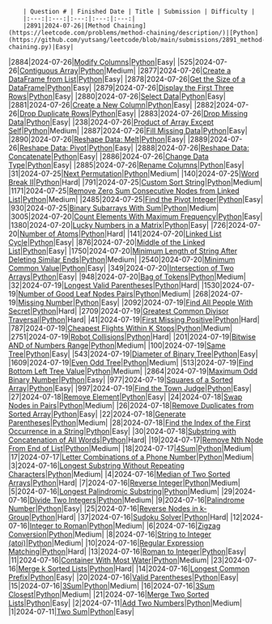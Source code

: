         | Question # | Finished Date | Title | Submission | Difficulty |
        |:---:|:---:|:---:|:---:|:---:|
        |2891|2024-07-26|[Method Chaining](https://leetcode.com/problems/method-chaining/description/)|[Python](https://github.com/yutsang/leetcode/blob/main/submissions/2891_method-chaining.py)|Easy|
|2884|2024-07-26|[Modify Columns](https://leetcode.com/problems/modify-columns/description/)|[Python](https://github.com/yutsang/leetcode/blob/main/submissions/2884_modify-columns.py)|Easy|
|525|2024-07-26|[Contiguous Array](https://leetcode.com/problems/contiguous-array/description/)|[Python](https://github.com/yutsang/leetcode/blob/main/submissions/525_contiguous-array.py)|Medium|
|2877|2024-07-26|[Create a DataFrame from List](https://leetcode.com/problems/create-a-dataframe-from-list/description/)|[Python](https://github.com/yutsang/leetcode/blob/main/submissions/2877_create-a-dataframe-from-list.py)|Easy|
|2878|2024-07-26|[Get the Size of a DataFrame](https://leetcode.com/problems/get-the-size-of-a-dataframe/description/)|[Python](https://github.com/yutsang/leetcode/blob/main/submissions/2878_get-the-size-of-a-dataframe.py)|Easy|
|2879|2024-07-26|[Display the First Three Rows](https://leetcode.com/problems/display-the-first-three-rows/description/)|[Python](https://github.com/yutsang/leetcode/blob/main/submissions/2879_display-the-first-three-rows.py)|Easy|
|2880|2024-07-26|[Select Data](https://leetcode.com/problems/select-data/description/)|[Python](https://github.com/yutsang/leetcode/blob/main/submissions/2880_select-data.py)|Easy|
|2881|2024-07-26|[Create a New Column](https://leetcode.com/problems/create-a-new-column/description/)|[Python](https://github.com/yutsang/leetcode/blob/main/submissions/2881_create-a-new-column.py)|Easy|
|2882|2024-07-26|[Drop Duplicate Rows](https://leetcode.com/problems/drop-duplicate-rows/description/)|[Python](https://github.com/yutsang/leetcode/blob/main/submissions/2882_drop-duplicate-rows.py)|Easy|
|2883|2024-07-26|[Drop Missing Data](https://leetcode.com/problems/drop-missing-data/description/)|[Python](https://github.com/yutsang/leetcode/blob/main/submissions/2883_drop-missing-data.py)|Easy|
|238|2024-07-26|[Product of Array Except Self](https://leetcode.com/problems/product-of-array-except-self/description/)|[Python](https://github.com/yutsang/leetcode/blob/main/submissions/238_product-of-array-except-self.py)|Medium|
|2887|2024-07-26|[Fill Missing Data](https://leetcode.com/problems/fill-missing-data/description/)|[Python](https://github.com/yutsang/leetcode/blob/main/submissions/2887_fill-missing-data.py)|Easy|
|2890|2024-07-26|[Reshape Data: Melt](https://leetcode.com/problems/reshape-data-melt/description/)|[Python](https://github.com/yutsang/leetcode/blob/main/submissions/2890_reshape-data-melt.py)|Easy|
|2889|2024-07-26|[Reshape Data: Pivot](https://leetcode.com/problems/reshape-data-pivot/description/)|[Python](https://github.com/yutsang/leetcode/blob/main/submissions/2889_reshape-data-pivot.py)|Easy|
|2888|2024-07-26|[Reshape Data: Concatenate](https://leetcode.com/problems/reshape-data-concatenate/description/)|[Python](https://github.com/yutsang/leetcode/blob/main/submissions/2888_reshape-data-concatenate.py)|Easy|
|2886|2024-07-26|[Change Data Type](https://leetcode.com/problems/change-data-type/description/)|[Python](https://github.com/yutsang/leetcode/blob/main/submissions/2886_change-data-type.py)|Easy|
|2885|2024-07-26|[Rename Columns](https://leetcode.com/problems/rename-columns/description/)|[Python](https://github.com/yutsang/leetcode/blob/main/submissions/2885_rename-columns.py)|Easy|
|31|2024-07-25|[Next Permutation](https://leetcode.com/problems/next-permutation/description/)|[Python](https://github.com/yutsang/leetcode/blob/main/submissions/31_next-permutation.py)|Medium|
|140|2024-07-25|[Word Break II](https://leetcode.com/problems/word-break-ii/description/)|[Python](https://github.com/yutsang/leetcode/blob/main/submissions/140_word-break-ii.py)|Hard|
|791|2024-07-25|[Custom Sort String](https://leetcode.com/problems/custom-sort-string/description/)|[Python](https://github.com/yutsang/leetcode/blob/main/submissions/791_custom-sort-string.py)|Medium|
|1171|2024-07-25|[Remove Zero Sum Consecutive Nodes from Linked List](https://leetcode.com/problems/remove-zero-sum-consecutive-nodes-from-linked-list/description/)|[Python](https://github.com/yutsang/leetcode/blob/main/submissions/1171_remove-zero-sum-consecutive-nodes-from-linked-list.py)|Medium|
|2485|2024-07-25|[Find the Pivot Integer](https://leetcode.com/problems/find-the-pivot-integer/description/)|[Python](https://github.com/yutsang/leetcode/blob/main/submissions/2485_find-the-pivot-integer.py)|Easy|
|930|2024-07-25|[Binary Subarrays With Sum](https://leetcode.com/problems/binary-subarrays-with-sum/description/)|[Python](https://github.com/yutsang/leetcode/blob/main/submissions/930_binary-subarrays-with-sum.py)|Medium|
|3005|2024-07-20|[Count Elements With Maximum Frequency](https://leetcode.com/problems/count-elements-with-maximum-frequency/description/)|[Python](https://github.com/yutsang/leetcode/blob/main/submissions/3005_count-elements-with-maximum-frequency.py)|Easy|
|1380|2024-07-20|[Lucky Numbers in a Matrix](https://leetcode.com/problems/lucky-numbers-in-a-matrix/description/)|[Python](https://github.com/yutsang/leetcode/blob/main/submissions/1380_lucky-numbers-in-a-matrix.py)|Easy|
|726|2024-07-20|[Number of Atoms](https://leetcode.com/problems/number-of-atoms/description/)|[Python](https://github.com/yutsang/leetcode/blob/main/submissions/726_number-of-atoms.py)|Hard|
|141|2024-07-20|[Linked List Cycle](https://leetcode.com/problems/linked-list-cycle/description/)|[Python](https://github.com/yutsang/leetcode/blob/main/submissions/141_linked-list-cycle.py)|Easy|
|876|2024-07-20|[Middle of the Linked List](https://leetcode.com/problems/middle-of-the-linked-list/description/)|[Python](https://github.com/yutsang/leetcode/blob/main/submissions/876_middle-of-the-linked-list.py)|Easy|
|1750|2024-07-20|[Minimum Length of String After Deleting Similar Ends](https://leetcode.com/problems/minimum-length-of-string-after-deleting-similar-ends/description/)|[Python](https://github.com/yutsang/leetcode/blob/main/submissions/1750_minimum-length-of-string-after-deleting-similar-ends.py)|Medium|
|2540|2024-07-20|[Minimum Common Value](https://leetcode.com/problems/minimum-common-value/description/)|[Python](https://github.com/yutsang/leetcode/blob/main/submissions/2540_minimum-common-value.py)|Easy|
|349|2024-07-20|[Intersection of Two Arrays](https://leetcode.com/problems/intersection-of-two-arrays/description/)|[Python](https://github.com/yutsang/leetcode/blob/main/submissions/349_intersection-of-two-arrays.py)|Easy|
|948|2024-07-20|[Bag of Tokens](https://leetcode.com/problems/bag-of-tokens/description/)|[Python](https://github.com/yutsang/leetcode/blob/main/submissions/948_bag-of-tokens.py)|Medium|
|32|2024-07-19|[Longest Valid Parentheses](https://leetcode.com/problems/longest-valid-parentheses/description/)|[Python](https://github.com/yutsang/leetcode/blob/main/submissions/32_longest-valid-parentheses.py)|Hard|
|1530|2024-07-19|[Number of Good Leaf Nodes Pairs](https://leetcode.com/problems/number-of-good-leaf-nodes-pairs/description/)|[Python](https://github.com/yutsang/leetcode/blob/main/submissions/1530_number-of-good-leaf-nodes-pairs.py)|Medium|
|268|2024-07-19|[Missing Number](https://leetcode.com/problems/missing-number/description/)|[Python](https://github.com/yutsang/leetcode/blob/main/submissions/268_missing-number.py)|Easy|
|2092|2024-07-19|[Find All People With Secret](https://leetcode.com/problems/find-all-people-with-secret/description/)|[Python](https://github.com/yutsang/leetcode/blob/main/submissions/2092_find-all-people-with-secret.py)|Hard|
|2709|2024-07-19|[Greatest Common Divisor Traversal](https://leetcode.com/problems/greatest-common-divisor-traversal/description/)|[Python](https://github.com/yutsang/leetcode/blob/main/submissions/2709_greatest-common-divisor-traversal.py)|Hard|
|41|2024-07-19|[First Missing Positive](https://leetcode.com/problems/first-missing-positive/description/)|[Python](https://github.com/yutsang/leetcode/blob/main/submissions/41_first-missing-positive.py)|Hard|
|787|2024-07-19|[Cheapest Flights Within K Stops](https://leetcode.com/problems/cheapest-flights-within-k-stops/description/)|[Python](https://github.com/yutsang/leetcode/blob/main/submissions/787_cheapest-flights-within-k-stops.py)|Medium|
|2751|2024-07-19|[Robot Collisions](https://leetcode.com/problems/robot-collisions/description/)|[Python](https://github.com/yutsang/leetcode/blob/main/submissions/2751_robot-collisions.py)|Hard|
|201|2024-07-19|[Bitwise AND of Numbers Range](https://leetcode.com/problems/bitwise-and-of-numbers-range/description/)|[Python](https://github.com/yutsang/leetcode/blob/main/submissions/201_bitwise-and-of-numbers-range.py)|Medium|
|100|2024-07-19|[Same Tree](https://leetcode.com/problems/same-tree/description/)|[Python](https://github.com/yutsang/leetcode/blob/main/submissions/100_same-tree.py)|Easy|
|543|2024-07-19|[Diameter of Binary Tree](https://leetcode.com/problems/diameter-of-binary-tree/description/)|[Python](https://github.com/yutsang/leetcode/blob/main/submissions/543_diameter-of-binary-tree.py)|Easy|
|1609|2024-07-19|[Even Odd Tree](https://leetcode.com/problems/even-odd-tree/description/)|[Python](https://github.com/yutsang/leetcode/blob/main/submissions/1609_even-odd-tree.py)|Medium|
|513|2024-07-19|[Find Bottom Left Tree Value](https://leetcode.com/problems/find-bottom-left-tree-value/description/)|[Python](https://github.com/yutsang/leetcode/blob/main/submissions/513_find-bottom-left-tree-value.py)|Medium|
|2864|2024-07-19|[Maximum Odd Binary Number](https://leetcode.com/problems/maximum-odd-binary-number/description/)|[Python](https://github.com/yutsang/leetcode/blob/main/submissions/2864_maximum-odd-binary-number.py)|Easy|
|977|2024-07-19|[Squares of a Sorted Array](https://leetcode.com/problems/squares-of-a-sorted-array/description/)|[Python](https://github.com/yutsang/leetcode/blob/main/submissions/977_squares-of-a-sorted-array.py)|Easy|
|997|2024-07-19|[Find the Town Judge](https://leetcode.com/problems/find-the-town-judge/description/)|[Python](https://github.com/yutsang/leetcode/blob/main/submissions/997_find-the-town-judge.py)|Easy|
|27|2024-07-18|[Remove Element](https://leetcode.com/problems/remove-element/description/)|[Python](https://github.com/yutsang/leetcode/blob/main/submissions/27_remove-element.py)|Easy|
|24|2024-07-18|[Swap Nodes in Pairs](https://leetcode.com/problems/swap-nodes-in-pairs/description/)|[Python](https://github.com/yutsang/leetcode/blob/main/submissions/24_swap-nodes-in-pairs.py)|Medium|
|26|2024-07-18|[Remove Duplicates from Sorted Array](https://leetcode.com/problems/remove-duplicates-from-sorted-array/description/)|[Python](https://github.com/yutsang/leetcode/blob/main/submissions/26_remove-duplicates-from-sorted-array.py)|Easy|
|22|2024-07-18|[Generate Parentheses](https://leetcode.com/problems/generate-parentheses/description/)|[Python](https://github.com/yutsang/leetcode/blob/main/submissions/22_generate-parentheses.py)|Medium|
|28|2024-07-18|[Find the Index of the First Occurrence in a String](https://leetcode.com/problems/find-the-index-of-the-first-occurrence-in-a-string/description/)|[Python](https://github.com/yutsang/leetcode/blob/main/submissions/28_find-the-index-of-the-first-occurrence-in-a-string.py)|Easy|
|30|2024-07-18|[Substring with Concatenation of All Words](https://leetcode.com/problems/substring-with-concatenation-of-all-words/description/)|[Python](https://github.com/yutsang/leetcode/blob/main/submissions/30_substring-with-concatenation-of-all-words.py)|Hard|
|19|2024-07-17|[Remove Nth Node From End of List](https://leetcode.com/problems/remove-nth-node-from-end-of-list/description/)|[Python](https://github.com/yutsang/leetcode/blob/main/submissions/19_remove-nth-node-from-end-of-list.py)|Medium|
|18|2024-07-17|[4Sum](https://leetcode.com/problems/4sum/description/)|[Python](https://github.com/yutsang/leetcode/blob/main/submissions/18_4sum.py)|Medium|
|17|2024-07-17|[Letter Combinations of a Phone Number](https://leetcode.com/problems/letter-combinations-of-a-phone-number/description/)|[Python](https://github.com/yutsang/leetcode/blob/main/submissions/17_letter-combinations-of-a-phone-number.py)|Medium|
|3|2024-07-16|[Longest Substring Without Repeating Characters](https://leetcode.com/problems/longest-substring-without-repeating-characters/description/)|[Python](https://github.com/yutsang/leetcode/blob/main/submissions/3_longest-substring-without-repeating-characters.py)|Medium|
|4|2024-07-16|[Median of Two Sorted Arrays](https://leetcode.com/problems/median-of-two-sorted-arrays/description/)|[Python](https://github.com/yutsang/leetcode/blob/main/submissions/4_median-of-two-sorted-arrays.py)|Hard|
|7|2024-07-16|[Reverse Integer](https://leetcode.com/problems/reverse-integer/description/)|[Python](https://github.com/yutsang/leetcode/blob/main/submissions/7_reverse-integer.py)|Medium|
|5|2024-07-16|[Longest Palindromic Substring](https://leetcode.com/problems/longest-palindromic-substring/description/)|[Python](https://github.com/yutsang/leetcode/blob/main/submissions/5_longest-palindromic-substring.py)|Medium|
|29|2024-07-16|[Divide Two Integers](https://leetcode.com/problems/divide-two-integers/description/)|[Python](https://github.com/yutsang/leetcode/blob/main/submissions/29_divide-two-integers.py)|Medium|
|9|2024-07-16|[Palindrome Number](https://leetcode.com/problems/palindrome-number/description/)|[Python](https://github.com/yutsang/leetcode/blob/main/submissions/9_palindrome-number.py)|Easy|
|25|2024-07-16|[Reverse Nodes in k-Group](https://leetcode.com/problems/reverse-nodes-in-k-group/description/)|[Python](https://github.com/yutsang/leetcode/blob/main/submissions/25_reverse-nodes-in-k-group.py)|Hard|
|37|2024-07-16|[Sudoku Solver](https://leetcode.com/problems/sudoku-solver/description/)|[Python](https://github.com/yutsang/leetcode/blob/main/submissions/37_sudoku-solver.py)|Hard|
|12|2024-07-16|[Integer to Roman](https://leetcode.com/problems/integer-to-roman/description/)|[Python](https://github.com/yutsang/leetcode/blob/main/submissions/12_integer-to-roman.py)|Medium|
|6|2024-07-16|[Zigzag Conversion](https://leetcode.com/problems/zigzag-conversion/description/)|[Python](https://github.com/yutsang/leetcode/blob/main/submissions/6_zigzag-conversion.py)|Medium|
|8|2024-07-16|[String to Integer (atoi)](https://leetcode.com/problems/string-to-integer-atoi/description/)|[Python](https://github.com/yutsang/leetcode/blob/main/submissions/8_string-to-integer-atoi.py)|Medium|
|10|2024-07-16|[Regular Expression Matching](https://leetcode.com/problems/regular-expression-matching/description/)|[Python](https://github.com/yutsang/leetcode/blob/main/submissions/10_regular-expression-matching.py)|Hard|
|13|2024-07-16|[Roman to Integer](https://leetcode.com/problems/roman-to-integer/description/)|[Python](https://github.com/yutsang/leetcode/blob/main/submissions/13_roman-to-integer.py)|Easy|
|11|2024-07-16|[Container With Most Water](https://leetcode.com/problems/container-with-most-water/description/)|[Python](https://github.com/yutsang/leetcode/blob/main/submissions/11_container-with-most-water.py)|Medium|
|23|2024-07-16|[Merge k Sorted Lists](https://leetcode.com/problems/merge-k-sorted-lists/description/)|[Python](https://github.com/yutsang/leetcode/blob/main/submissions/23_merge-k-sorted-lists.py)|Hard|
|14|2024-07-16|[Longest Common Prefix](https://leetcode.com/problems/longest-common-prefix/description/)|[Python](https://github.com/yutsang/leetcode/blob/main/submissions/14_longest-common-prefix.py)|Easy|
|20|2024-07-16|[Valid Parentheses](https://leetcode.com/problems/valid-parentheses/description/)|[Python](https://github.com/yutsang/leetcode/blob/main/submissions/20_valid-parentheses.py)|Easy|
|15|2024-07-16|[3Sum](https://leetcode.com/problems/3sum/description/)|[Python](https://github.com/yutsang/leetcode/blob/main/submissions/15_3sum.py)|Medium|
|16|2024-07-16|[3Sum Closest](https://leetcode.com/problems/3sum-closest/description/)|[Python](https://github.com/yutsang/leetcode/blob/main/submissions/16_3sum-closest.py)|Medium|
|21|2024-07-16|[Merge Two Sorted Lists](https://leetcode.com/problems/merge-two-sorted-lists/description/)|[Python](https://github.com/yutsang/leetcode/blob/main/submissions/21_merge-two-sorted-lists.py)|Easy|
|2|2024-07-11|[Add Two Numbers](https://leetcode.com/problems/add-two-numbers/description/)|[Python](https://github.com/yutsang/leetcode/blob/main/submissions/2_add-two-numbers.py)|Medium|
|1|2024-07-11|[Two Sum](https://leetcode.com/problems/two-sum/description/)|[Python](https://github.com/yutsang/leetcode/blob/main/submissions/1_two-sum.py)|Easy|
